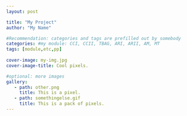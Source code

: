 ```yaml
---
layout: post

title: "My Project"
author: "My Name"

#Recommendation: categories and tags are prefilled out by somebody
categories: #my module: CCI, CCII, TBAG, ARI, ARII, AM, MT
tags: [module,etc,pp]
 
cover-image: my-img.jpg 
cover-image-title: Cool pixels. 

#optional: more images
gallery:
   - path: other.png
     title: This is a pixel.
   - path: somethingelse.gif
     title: This is a pack of pixels. 
---
```


<!--  Content
-->